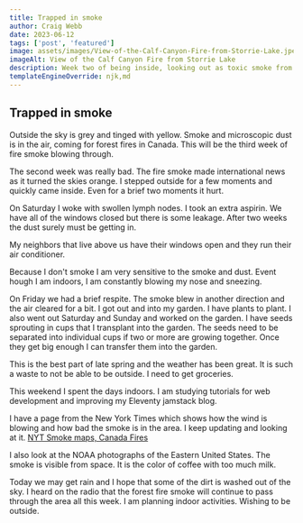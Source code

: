 ```yaml
---
title: Trapped in smoke
author: Craig Webb
date: 2023-06-12
tags: ['post', 'featured']
image: assets/images/View-of-the-Calf-Canyon-Fire-from-Storrie-Lake.jpeg
imageAlt: View of the Calf Canyon Fire from Storrie Lake
description: Week two of being inside, looking out as toxic smoke from forest fires fill the sky. 
templateEngineOverride: njk,md
---
```

## Trapped in smoke

Outside the sky is grey and tinged with yellow. Smoke and microscopic dust is in the air, coming for forest fires in Canada. This will be the third week of fire smoke blowing through. 

The second week was really bad. The fire smoke made international news as it turned the skies orange. I stepped outside for a few moments and quickly came inside. Even for a brief two moments it hurt.

On Saturday I woke with swollen lymph nodes. I took an extra aspirin. We have all of the windows closed but there is some leakage. After two weeks the dust surely must be getting in.

My neighbors that live above us have their windows open and they run their air conditioner.

Because I don't smoke I am very sensitive to the smoke and dust. Event hough I am indoors, I am constantly blowing my nose and sneezing.

On Friday we had a brief respite. The smoke blew in another direction and the air cleared for a bit. I got out and into my garden. I have plants to plant. I also went out Saturday and Sunday and worked on the garden. I have seeds sprouting in cups that I transplant into the garden. The seeds need to be separated into individual cups if two or more are growing together. Once they get big enough I can transfer them into the garden.

This is the best part of late spring and the weather has been great. It is such a waste to not be able to be outside. I need to get groceries.

This weekend I spent the days indoors. I am studying tutorials for web development and improving my Eleventy jamstack blog.

I have a page from the New York Times which shows how the wind is blowing and how bad the smoke is in the area. I keep updating and looking at it. 
[NYT Smoke maps, Canada Fires](https://www.nytimes.com/interactive/2023/us/smoke-maps-canada-fires.html)

I also look at the NOAA photographs of the Eastern United States. The smoke is visible from space. It is the color of coffee with too much milk.

Today we may get rain and I hope that some of the dirt is washed out of the sky. I heard on the radio that the forest fire smoke will continue to pass through the area all this week. I am planning indoor activities. Wishing to be outside.